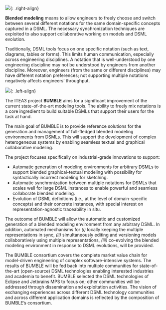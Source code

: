 ---
---

![](assets/img/group_photo.png){: .right-align}

**Blended modeling** means to allow engineers to freely choose and switch between several different notations for the same domain-specific concepts captured in a DSML. The necessary synchronization techniques are exploited to also support collaborative working on models and DSML evolution.

Traditionally, DSML tools focus on one specific notation (such as text, diagrams, tables or forms). This limits human communication, especially across engineering disciplines. A notation that is well-understood by one engineering discipline may not be understood by engineers from another discipline. Moreover, engineers (from the same or different disciplines) may have different notation preferences; not supporting multiple notations negatively affects engineers’ throughput.

![](assets/img/logo_bumble.png){: .left-align}

The ITEA3 project **BUMBLE** aims for a significant improvement of the current state-of-the-art modeling tools. The ability to freely mix notations is a core ingredient to build suitable DSMLs that support their users for the task at hand. 

The main goal of BUMBLE is to provide reference solutions for the generation and management of full-fledged blended modeling environments from DSMLs. This will support the development of complex heterogeneous systems by enabling seamless textual and graphical collaborative modeling. 

The project focuses specifically on industrial-grade innovations to support:

* Automatic generation of modeling environments for arbitrary DSMLs to support blended graphical-textual modeling with possibility for syntactically incorrect modeling for sketching.
* Automatic synchronization between multiple notations for DSMLs that scales well for large DSML instances to enable powerful and seamless collaborate blended modeling.
* Evolution of DSML definitions (i.e., at the level of domain-specific concepts) and their concrete instances, with special interest on representation-agnostic traceability in situ.

The outcome of BUMBLE will allow the automatic and customized generation of a blended modeling environment from any arbitrary DSML. In addition, automated mechanisms for *(i)* locally keeping the multiple representations in sync, *(ii)* simultaneously editing and versioning models collaboratively using multiple representations, *(iii)* co-evolving the blended modeling environment in response to DSML evolutions, will be provided.

The BUMBLE consortium covers the complete market value chain for model-driven engineering of complex software-intensive systems. The results of BUMBLE will be fed back into multiple communities for state-of-the-art (open-source) DSML technologies enabling interested industries and academia to benefit. BUMBLE selected the DSML technologies of Eclipse and Jetbrains MPS to focus on; other communities will be addressed through dissemination and exploitation activities. The vision of exchanging experiences across different DSML technology communities and across different application domains is reflected by the composition of BUMBLE’s consortium. 
